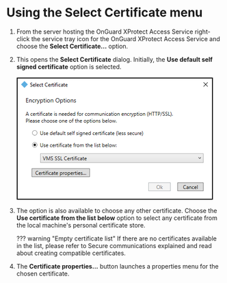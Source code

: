 # Using the Select Certificate menu

1. From the server hosting the OnGuard XProtect Access Service right-click the service tray icon for the OnGuard XProtect Access Service and choose the **Select Certificate...** option.
2. This opens the **Select Certificate** dialog. Initially, the **Use default self signed certificate** option is selected.</br>
    </br>
    ![SelectCert](img/CXAL.cert.select.png)
3. The option is also available to choose any other certificate. Choose the **Use certificate from the list below** option to select any certificate from the local machine's personal certificate store.</br>
    
    ??? warning "Empty certificate list"
        If there are no certificates available in the list, please refer to Secure communications explained and read about creating compatible certificates.

4. The **Certificate properties...** button launches a properties menu for the chosen certificate.